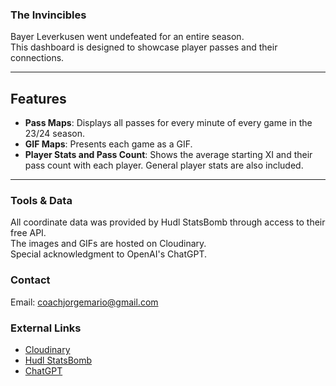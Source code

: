 ### The Invincibles  
Bayer Leverkusen went undefeated for an entire season.  
This dashboard is designed to showcase player passes and their connections.  

---

## Features  
- **Pass Maps**: Displays all passes for every minute of every game in the 23/24 season.  
- **GIF Maps**: Presents each game as a GIF.  
- **Player Stats and Pass Count**: Shows the average starting XI and their pass count with each player. General player stats are also included.

---
### Tools & Data
All coordinate data was provided by Hudl StatsBomb through access to their free API.  
The images and GIFs are hosted on Cloudinary.  
Special acknowledgment to OpenAI's ChatGPT.

### Contact
Email: [coachjorgemario@gmail.com](mailto:coachjorgemario@gmail.com)

### External Links
- [Cloudinary](https://cloudinary.com)
- [Hudl StatsBomb](https://statsbomb.com/)
- [ChatGPT](https://openai.com/chatgpt)

